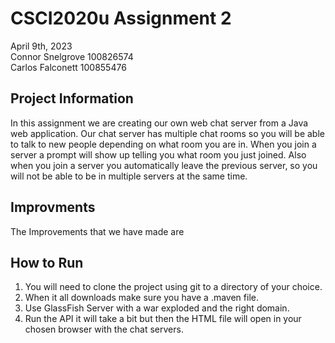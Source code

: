 # CSCI2020u Assignment 2
April 9th, 2023\
Connor Snelgrove 100826574\
Carlos Falconett 100855476

## Project Information
In this assignment we are creating our own web chat server from a Java web application. Our chat server has multiple chat rooms so you will be able to talk to new people depending on what room you are in. When you join a server a prompt will show up telling you what room you just joined. Also when you join a server you automatically leave the previous server, so you will not be able to be in multiple servers at the same time. 

## Improvments
The Improvements that we have made are

## How to Run
1. You will need to clone the project using git to a directory of your choice.
2. When it all downloads make sure you have a .maven file.
3. Use GlassFish Server with a war exploded and the right domain.
4. Run the API it will take a bit but then the HTML file will open in your chosen browser with the chat servers.
